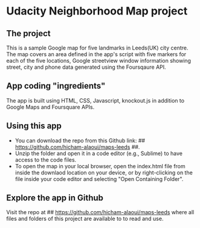 # Udacity Neighborhood Map project


## The project

This is a sample Google map for five landmarks in Leeds(UK) city centre. The map covers an area defined in the app's script with five markers for each of the five locations, Google streetview window information showing street, city and phone data generated using the Foursqaure API.


## App coding "ingredients"
The app is built using HTML, CSS, Javascript, knockout.js in addition to Google Maps and Foursquare APIs.


## Using this app

- You can download the repo from this Github link: ## https://github.com/hicham-alaoui/maps-leeds ##.
- Unzip the folder and open it in a code editor (e.g., Sublime) to have access to the code files.
- To open the map in your local browser, open the index.html file from inside the downlaod location on your device, or by right-clicking on the file inside your code editor and selecting "Open Containing Folder".

## Explore the app in Github

Visit the repo at ## https://github.com/hicham-alaoui/maps-leeds where all files and folders of this project are available to to read and use.
